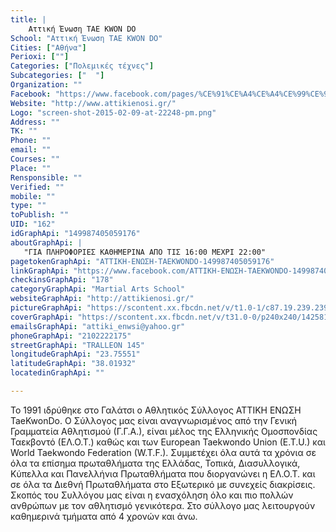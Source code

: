 ```yaml
---
title: |
    Αττική Ένωση TAE KWON DO
School: "Αττική Ένωση TAE KWON DO"
Cities: ["Αθήνα"]
Perioxi: [""]
Categories: ["Πολεμικές τέχνες"]
Subcategories: ["  "]
Organization: ""
Facebook: "https://www.facebook.com/pages/%CE%91%CE%A4%CE%A4%CE%99%CE%9A%CE%97-%CE%95%CE%9D%CE%A9%CE%A3%CE%97-TAEKWONDO/149987405059176?fref=ts"
Website: "http://www.attikienosi.gr/"
Logo: "screen-shot-2015-02-09-at-22248-pm.png"
Address: ""
TK: ""
Phone: ""
email: ""
Courses: ""
Place: ""
Rensponsible: ""
Verified: ""
mobile: ""
type: ""
toPublish: ""
UID: "162"
idGraphApi: "149987405059176"
aboutGraphApi: | 
   "ΓΙΑ ΠΛΗΡΟΦΟΡΙΕΣ ΚΑΘΗΜΕΡΙΝΑ ΑΠΟ ΤΙΣ 16:00 ΜΕΧΡΙ 22:00"
pagetokenGraphApi: "ΑΤΤΙΚΗ-ΕΝΩΣΗ-TAEKWONDO-149987405059176"
linkGraphApi: "https://www.facebook.com/ΑΤΤΙΚΗ-ΕΝΩΣΗ-TAEKWONDO-149987405059176/"
checkinsGraphApi: "178"
categoryGraphApi: "Martial Arts School"
websiteGraphApi: "http://attikienosi.gr/"
pictureGraphApi: "https://scontent.xx.fbcdn.net/v/t1.0-1/c87.19.239.239/s50x50/167769_150009348390315_8158212_n.jpg?oh=2c71284543bcdbfb3e18f0de6fcb8bc1&amp;oe=5B36FFFB"
coverGraphApi: "https://scontent.xx.fbcdn.net/v/t31.0-0/p240x240/14258127_1170125069712066_3201748004572384521_o.jpg?oh=28b89cf07c248de7c9e2d4b72799b3cd&amp;oe=5B4316D6"
emailsGraphApi: "attiki_enwsi@yahoo.gr"
phoneGraphApi: "2102222175"
streetGraphApi: "TRALLEON 145"
longitudeGraphApi: "23.75551"
latitudeGraphApi: "38.01932"
locatedinGraphApi: ""

---
```


Το 1991 ιδρύθηκε στο Γαλάτσι ο Αθλητικός Σύλλογος ΑΤΤΙΚΗ ΕΝΩΣΗ TaeKwonDo. Ο Σύλλογος μας είναι αναγνωρισμένος από την Γενική Γραμματεία Αθλητισμού (Γ.Γ.Α.), είναι μέλος της Ελληνικής Ομοσπονδίας Ταεκβοντό (ΕΛ.Ο.Τ.) καθώς και των European Taekwondo Union (E.T.U.) και World Taekwondo Federation (W.T.F.). Συμμετέχει όλα αυτά τα χρόνια σε όλα τα επίσημα πρωταθλήματα της Ελλάδας, Τοπικά, Διασυλλογικά, Κύπελλα και Πανελλήνια Πρωταθλήματα που διοργανώνει η ΕΛ.Ο.Τ. και σε όλα τα Διεθνή Πρωταθλήματα στο Εξωτερικό με συνεχείς διακρίσεις. Σκοπός του Συλλόγου μας είναι η ενασχόληση όλο και πιο πολλών ανθρώπων με τον αθλητισμό γενικότερα. Στο σύλλογο μας λειτουργούν καθημερινά τμήματα από 4 χρονών και άνω.

